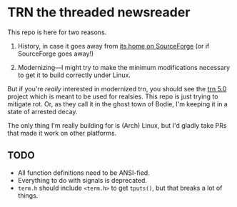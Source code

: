 # TRN the threaded newsreader

This repo is here for two reasons.

1. History, in case it goes away from [its home on
   SourceForge](https://trn.sourceforge.net/) (or if SourceForge goes
   away!)

2. Modernizing—I might try to make the minimum modifications necessary
   to get it to build correctly under Linux.

But if you're _really_ interested in modernized trn, you should see the
[trn 5.0](https://github.com/LegalizeAdulthood/trn) project which is
meant to be used for realsies. This repo is just trying to mitigate rot.
Or, as they call it in the ghost town of Bodie, I'm keeping it in a
state of arrested decay.

The only thing I'm really building for is (Arch) Linux, but I'd gladly
take PRs that made it work on other platforms.

## TODO

* All function definitions need to be ANSI-fied.
* Everything to do with signals is deprecated.
* `term.h` should include `<term.h>` to get `tputs()`, but that breaks a
  lot of things.
